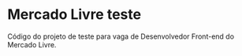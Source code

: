 # Mercado Livre teste

Código do projeto de teste para vaga de Desenvolvedor Front-end do Mercado Livre.
